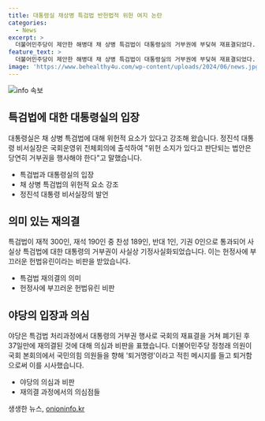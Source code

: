 ```yaml
---
title: 대통령실 채상병 특검법 반헌법적 위헌 여지 논란
categories:
  - News
excerpt: >
  더불어민주당이 제안한 해병대 채 상병 특검법이 대통령실의 거부권에 부딪혀 재표결되었다. 대통령실은 위헌성을 이유로 재의요구권을 행사했다고 밝히며, 해당 법안을 상기시키면 헌법 위반을 초래할 것이라 비판했다. 이에 대해 더불어민주당은 반헌법적 특검법으로 돌아섰다는 의견을 제시하며 야당의 추천으로 이뤄진 특검 임명 절차는 권력 분립 원칙을 어기는 것이라고 주장했다.
feature_text: >
  더불어민주당이 제안한 해병대 채 상병 특검법이 대통령실의 거부권에 부딪혀 재표결되었다. 대통령실은 위헌성을 이유로 재의요구권을 행사했다고 밝히며, 해당 법안을 상기시키면 헌법 위반을 초래할 것이라 비판했다. 이에 대해 더불어민주당은 반헌법적 특검법으로 돌아섰다는 의견을 제시하며 야당의 추천으로 이뤄진 특검 임명 절차는 권력 분립 원칙을 어기는 것이라고 주장했다.
image: 'https://www.behealthy4u.com/wp-content/uploads/2024/06/news.jpg'
---
```


<p><img src="https://www.behealthy4u.com/wp-content/uploads/2024/06/news.jpg" alt="info 속보" /></p>

<h2 data-ke-size="size26">특검법에 대한 대통령실의 입장</h2>

<p data-ke-size="size16">대통령실은 채 상병 특검법에 대해 위헌적 요소가 있다고 강조해 왔습니다. 정진석 대통령 비서실장은 국회운영위 전체회의에 출석하여 "위헌 소지가 있다고 판단되는 법안은 당연히 거부권을 행사해야 한다"고 말했습니다.</p>

<ul>
<li>특검법과 대통령실의 입장</li>
<li>채 상병 특검법의 위헌적 요소 강조</li>
<li>정진석 대통령 비서실장의 발언</li>
</ul>

<h2 data-ke-size="size26">의미 있는 재의결</h2>

<p data-ke-size="size16">특검법이 재적 300인, 재석 190인 중 찬성 189인, 반대 1인, 기권 0인으로 통과되어 사실상 특검법에 대한 대통령의 거부권이 사실상 기정사실화되었습니다. 이는 헌정사에 부끄러운 헌법유린이라는 비판을 받았습니다.</p>

<ul>
<li>특검법 재의결의 의미</li>
<li>헌정사에 부끄러운 헌법유린 비판</li>
</ul>

<h2 data-ke-size="size26">야당의 입장과 의심</h2>

<p data-ke-size="size16">야당은 특검법 처리과정에서 대통령의 거부권 행사로 국회의 재표결을 거쳐 폐기된 후 37일만에 재의결된 것에 대해 의심과 비판을 표했습니다. 더불어민주당 정청래 의원이 국회 본회의에서 국민의힘 의원들을 향해 '퇴거명령'이라고 적힌 메시지를 들고 퇴거함으로써 이를 시사했습니다.</p>

<ul>
<li>야당의 의심과 비판</li>
<li>재의결 과정에서의 의심점들</li>
</ul>
생생한 뉴스, <a href="https://onioninfo.kr" rel="dofollow">onioninfo.kr</a>


